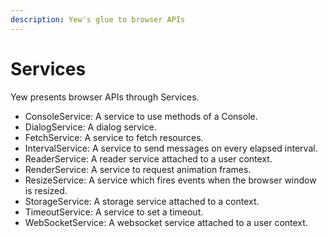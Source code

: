 ```yaml
---
description: Yew's glue to browser APIs
---
```


# Services

Yew presents browser APIs through Services.

- ConsoleService: A service to use methods of a Console.
- DialogService: A dialog service.
- FetchService: A service to fetch resources.
- IntervalService:	A service to send messages on every elapsed interval.
- ReaderService:	A reader service attached to a user context.
- RenderService:	A service to request animation frames.
- ResizeService:	A service which fires events when the browser window is resized.
- StorageService:	A storage service attached to a context.
- TimeoutService:	A service to set a timeout.
- WebSocketService:	A websocket service attached to a user context.
